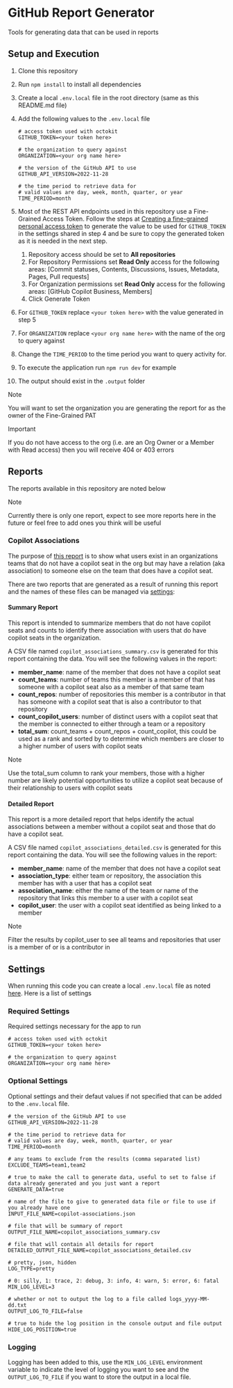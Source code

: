 # GitHub Report Generator

Tools for generating data that can be used in reports

## Setup and Execution

1. Clone this repository
2. Run `npm install` to install all dependencies
3. Create a local `.env.local` file in the root directory (same as this README.md file)
4. Add the following values to the `.env.local` file

    ```
    # access token used with octokit
    GITHUB_TOKEN=<your token here>

    # the organization to query against
    ORGANIZATION=<your org name here>
 
    # the version of the GitHub API to use
    GITHUB_API_VERSION=2022-11-28

    # the time period to retrieve data for 
    # valid values are day, week, month, quarter, or year 
    TIME_PERIOD=month
    ```

5. Most of the REST API endpoints used in this repository use a Fine-Grained Access Token. Follow the steps at [Creating a fine-grained personal access token](https://docs.github.com/en/authentication/keeping-your-account-and-data-secure/managing-your-personal-access-tokens#creating-a-fine-grained-personal-access-token) to generate the value to be used for `GITHUB_TOKEN` in the settings shared in step 4 and be sure to copy the generated token as it is needed in the next step. 

    1. Repository access should be set to **All repositories**
    2. For Repository Permissions set **Read Only** access for the following areas: [Commit statuses, Contents, Discussions, Issues, Metadata, Pages, Pull requests]
    3. For Organization permissions set **Read Only** access for the following areas: [GitHub Copilot Business, Members]
    4. Click Generate Token

6. For `GITHUB_TOKEN` replace `<your token here>` with the value generated in step 5
7. For `ORGANIZATION` replace `<your org name here>` with the name of the org to query against

8. Change the `TIME_PERIOD` to the time period you want to query activity for.
9.  To execute the application run `npm run dev` for example
10. The output should exist in the `.output` folder

> [!NOTE]
> You will want to set the organization you are generating the report for as the owner of the Fine-Grained PAT

> [!IMPORTANT]
> If you do not have access to the org (i.e. are an Org Owner or a Member with Read access) then you will receive 404 or 403 errors

## Reports

The reports available in this repository are noted below

> [!NOTE]
> Currently there is only one report, expect to see more reports here in the future or feel free to add ones you think will be useful

### Copilot Associations

The purpose of [this report](./src/report/copilot-associations-report.ts) is to show what users exist in an organizations teams that do not have a copilot seat in the org but may have a relation (aka association) to someone else on the team that does have a copilot seat.

There are two reports that are generated as a result of running this report and the names of these files can be managed via [settings](#optional-settings): 

#### Summary Report 

This report is intended to summarize members that do not have copilot seats and counts to identify there association with users that do have copilot seats in the organization.

A CSV file named `copilot_associations_summary.csv` is generated for this report containing the data. You will see the following values in the report:

* **member_name**: name of the member that does not have a copilot seat
* **count_teams**: number of teams this member is a member of that has someone with a copilot seat also as a member of that same team
* **count_repos**: number of repositories this member is a contributor in that has someone with a copilot seat that is also a contributor to that repository
* **count_copilot_users**: number of distinct users with a copilot seat that the member is connected to either through a team or a repository
* **total_sum**: count_teams + count_repos + count_copilot, this could be used as a rank and sorted by to determine which members are closer to a higher number of users with copilot seats

> [!NOTE]
> Use the total_sum column to rank your members, those with a higher number are likely potential opportunities to utilize a copilot seat because of their relationship to users with copilot seats

#### Detailed Report

This report is a more detailed report that helps identify the actual associations between a member without a copilot seat and those that do have a copilot seat.

A CSV file named `copilot_associations_detailed.csv` is generated for this report containing the data. You will see the following values in the report:

* **member_name**: name of the member that does not have a copilot seat
* **association_type**: either team or repository, the association this member has with a user that has a copilot seat
* **association_name**: either the name of the team or name of the repository that links this member to a user with a copilot seat 
* **copilot_user**: the user with a copilot seat identified as being linked to a member

> [!NOTE]
> Filter the results by copilot_user to see all teams and repositories that user is a member of or is a contributor in

## Settings

When running this code you can create a local `.env.local` file as noted [here](#setup-and-execution). Here is a list of settings

### Required Settings

Required settings necessary for the app to run

```
# access token used with octokit
GITHUB_TOKEN=<your token here>

# the organization to query against
ORGANIZATION=<your org name here>
```

### Optional Settings

Optional settings and their defaut values if not specified that can be added to the `.env.local` file.

```
# the version of the GitHub API to use
GITHUB_API_VERSION=2022-11-28

# the time period to retrieve data for 
# valid values are day, week, month, quarter, or year 
TIME_PERIOD=month

# any teams to exclude from the results (comma separated list)
EXCLUDE_TEAMS=team1,team2

# true to make the call to generate data, useful to set to false if data already generated and you just want a report 
GENERATE_DATA=true

# name of the file to give to generated data file or file to use if you already have one
INPUT_FILE_NAME=copilot-associations.json

# file that will be summary of report 
OUTPUT_FILE_NAME=copilot_associations_summary.csv

# file that will contain all details for report
DETAILED_OUTPUT_FILE_NAME=copilot_associations_detailed.csv

# pretty, json, hidden
LOG_TYPE=pretty

# 0: silly, 1: trace, 2: debug, 3: info, 4: warn, 5: error, 6: fatal
MIN_LOG_LEVEL=3

# whether or not to output the log to a file called logs_yyyy-MM-dd.txt
OUTPUT_LOG_TO_FILE=false

# true to hide the log position in the console output and file output
HIDE_LOG_POSITION=true
```

### Logging

Logging has been added to this, use the `MIN_LOG_LEVEL` environment variable to indicate the level of logging you want to see and the `OUTPUT_LOG_TO_FILE` if you want to store the output in a local file.